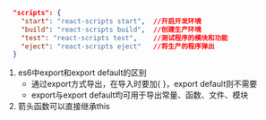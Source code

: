 ``` json
  "scripts": {
    "start": "react-scripts start",  //开启开发环境
    "build": "react-scripts build",  //创建生产环境
    "test": "react-scripts test",    //测试程序的模块和功能
    "eject": "react-scripts eject"   //将生产的程序弹出
  }
```

1. es6中export和export default的区别
   - 通过export方式导出，在导入时要加{ }，export default则不需要
   - export与export default均可用于导出常量、函数、文件、模块
2. 箭头函数可以直接继承this
